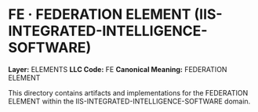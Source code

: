 # FE · FEDERATION ELEMENT (IIS-INTEGRATED-INTELLIGENCE-SOFTWARE)

**Layer:** ELEMENTS
**LLC Code:** FE
**Canonical Meaning:** FEDERATION ELEMENT

This directory contains artifacts and implementations for the FEDERATION ELEMENT within the IIS-INTEGRATED-INTELLIGENCE-SOFTWARE domain.
